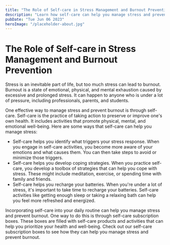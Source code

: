 ```yaml
---
title: "The Role of Self-care in Stress Management and Burnout Prevention - Self-care Subscription Boxes"
description: "Learn how self-care can help you manage stress and prevent burnout. Check out our self-care subscription boxes."
pubDate: "Tue Jun 06 2023"
heroImage: "/placeholder-about.jpg"
---
```


# The Role of Self-care in Stress Management and Burnout Prevention

Stress is an inevitable part of life, but too much stress can lead to burnout. Burnout is a state of emotional, physical, and mental exhaustion caused by excessive and prolonged stress. It can happen to anyone who is under a lot of pressure, including professionals, parents, and students.

One effective way to manage stress and prevent burnout is through self-care. Self-care is the practice of taking action to preserve or improve one&#39;s own health. It includes activities that promote physical, mental, and emotional well-being. Here are some ways that self-care can help you manage stress:

- Self-care helps you identify what triggers your stress response. When you engage in self-care activities, you become more aware of your emotions and what causes them. You can then take steps to avoid or minimize those triggers.
- Self-care helps you develop coping strategies. When you practice self-care, you develop a toolbox of strategies that can help you cope with stress. These might include meditation, exercise, or spending time with family and friends.
- Self-care helps you recharge your batteries. When you&#39;re under a lot of stress, it&#39;s important to take time to recharge your batteries. Self-care activities like getting enough sleep or taking a relaxing bath can help you feel more refreshed and energized.

Incorporating self-care into your daily routine can help you manage stress and prevent burnout. One way to do this is through self-care subscription boxes. These boxes are filled with self-care products and activities that can help you prioritize your health and well-being. Check out our self-care subscription boxes to see how they can help you manage stress and prevent burnout.